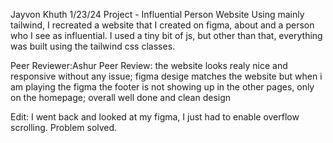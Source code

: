 Jayvon Khuth
1/23/24
Project - Influential Person Website
Using mainly tailwind, I recreated a website that I created on figma, about and a person who I see as influential. I used a tiny bit of js, but other than that, everything was built using the tailwind css classes.

Peer Reviewer:Ashur
Peer Review: the website looks realy nice and responsive without any issue; figma desige matches the website but when i am playing the figma the footer is not showing up in the other pages, only on the homepage; overall well done and clean design

Edit: I went back and looked at my figma, I just had to enable overflow scrolling. Problem solved.